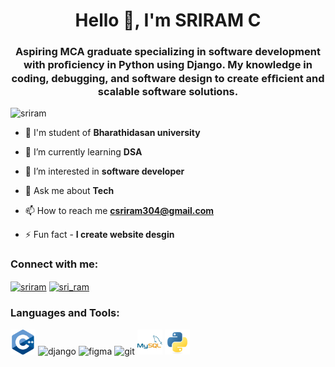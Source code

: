 <h1 align="center">Hello 👋, I'm SRIRAM C</h1>
<h3 align="center"> Aspiring MCA graduate specializing in software development with proﬁciency in Python using Django. My knowledge in coding, debugging, and software design to create efﬁcient and scalable software solutions.</h3>

<p align="left"> <img src="https://komarev.com/ghpvc/?username=praveenkumar-jr&label=Profile%20views&color=0e75b6&style=flat" alt="sriram" /> </p>

- 🔭 I'm student of **Bharathidasan university**

- 🌱 I’m currently learning **DSA**

- 🤝 I’m interested in **software developer**

- 💬 Ask me about **Tech**

- 📫 How to reach me **csriram304@gmail.com**

- ⚡ Fun fact - **I create website desgin**

<h3 align="left">Connect with me:</h3>
<p align="left">
<a href="https://www.linkedin.com/in/sri-ram-4a6198285?utm_source=share&utm_campaign=share_via&utm_content=profile&utm_medium=android_app" target="blank">
  <img align="center" src="https://raw.githubusercontent.com/rahuldkjain/github-profile-readme-generator/master/src/images/icons/Social/linked-in-alt.svg" alt="sriram" height="40" width="40" /></a>
<a href="https://www.instagram.com/__mr._sri/profilecard/?igsh=MTJlN2Mzcm9hOG9hNg==" target="blank">
  <img align="center" src="https://raw.githubusercontent.com/rahuldkjain/github-profile-readme-generator/master/src/images/icons/Social/instagram.svg" alt="sri_ram" height="40" width="40" /></a>
</p>

<h3 align="left">Languages and Tools:</h3>
<p align="left"> <img src="https://raw.githubusercontent.com/devicons/devicon/master/icons/cplusplus/cplusplus-original.svg" alt="cplusplus" width="40" height="40"/>
  <img src="https://cdn.worldvectorlogo.com/logos/django.svg" alt="django" width="40" height="40"/>
  <img src="https://www.vectorlogo.zone/logos/figma/figma-icon.svg" alt="figma" width="40" height="40"/>
  <img src="https://www.vectorlogo.zone/logos/git-scm/git-scm-icon.svg" alt="git" width="40" height="40"/> 
  <img src="https://raw.githubusercontent.com/devicons/devicon/master/icons/mysql/mysql-original-wordmark.svg" alt="mysql" width="40" height="40"/>
  <img src="https://raw.githubusercontent.com/devicons/devicon/master/icons/python/python-original.svg" alt="python" width="40" height="40"/> </p>
